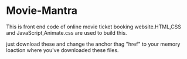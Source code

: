 # Movie-Mantra
This is front end code of online movie ticket booking website.HTML,CSS and JavaScript,Animate.css are used to build this.

just download these and change the anchor thag "href" to your memory loaction where you've downloaded these files.


